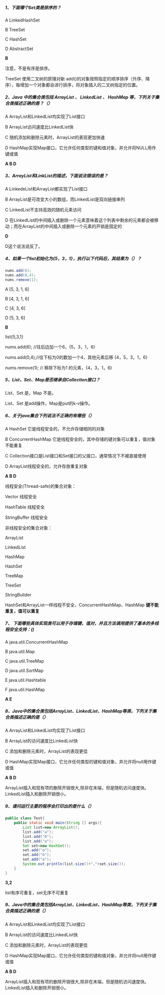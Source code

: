 ##### 1、下面哪个Set类是排序的？

A	LinkedHashSet

B	TreeSet

C	HashSet

D	AbstractSet



**B**

注意，不是有序是排序。

TreeSet 使用二叉树的原理对新 add()的对象按照指定的顺序排序（升序、降序），每增加一个对象都会进行排序，将对象插入的二叉树指定的位置。



##### 2、Java 中的集合类包括 ArrayList 、 LinkedList 、 HashMap 等，下列关于集合类描述正确的是？（）

A	ArrayList和LinkedList均实现了List接口

B	ArrayList访问速度比LinkedList快

C	随机添加和删除元素时，ArrayList的表现更加快速

D	HashMap实现Map接口，它允许任何类型的键和值对象，并允许将NULL用作键或值



 **A B D** 



##### 3、ArrayList和LinkList的描述，下面说法错误的是？

A	LinkedeList和ArrayList都实现了List接口

B	ArrayList是可改变大小的数组，而LinkedList是双向链接串列

C	LinkedList不支持高效的随机元素访问

D	在LinkedList的中间插入或删除一个元素意味着这个列表中剩余的元素都会被移动；而在ArrayList的中间插入或删除一个元素的开销是固定的



**D**

D这个说法说反了。



##### 4、如果一个list初始化为{5，3，1}，执行以下代码后，其结果为（）？

```java
nums.add(6);
nums.add(0,4);
nums.remove(1);
```

A	[5, 3, 1, 6]

B	[4, 3, 1, 6]

C	[4, 3, 6]

D	[5, 3, 6]



**B**

list{5,3,1}

nums.add(6); //往后边加一个6，{5，3，1，6}

nums.add(0,4);//往下标为0的数加一个4，其他元素后移 {4，5，3，1，6}

nums.remove(1); // 移除下标为1 的元素，{4，3，1，6}



##### 5、List、Set、Map是否继承自Collection接口？

List、Set 是，Map 不是。

List、Set 是add操作，Map是put的k-v操作。



##### 6、关于java集合下列说法不正确的有哪些（）

A	HashSet 它是线程安全的，不允许存储相同的对象

B	ConcurrentHashMap 它是线程安全的，其中存储的键对象可以重复，值对象不能重复

C	Collection接口是List接口和Set接口的父接口，通常情况下不被直接使用

D	ArrayList线程安全的，允许存放重复对象



**A B D**



线程安全(Thread-safe)的集合对象：

Vector 线程安全

HashTable 线程安全

StringBuffer 线程安全

非线程安全的集合对象：

ArrayList 

LinkedList

HashMap

HashSet

TreeMap

TreeSet

StringBulider



HashSet和ArrayList一样线程不安全，ConcurrentHashMap、HashMap **键不能重复，值可以重复**



##### 7、 下面哪些具体实现类可以用于存储键，值对，并且方法调用提供了基本的多线程安全支持：()

A	java.util.ConcurrentHashMap

B	java.util.Map

C	java.util.TreeMap

D	java.util.SortMap

E	java.util.Hashtable

F	java.util.HashMap



**A E**



##### 8、Java中的集合类包括ArrayList、LinkedList、HashMap等类，下列关于集合类描述正确的是（）

A	ArrayList和LinkedList均实现了List接口

B	ArrayList的访问速度比LinkedList快

C	添加和删除元素时，ArrayList的表现更佳

D	HashMap实现Map接口，它允许任何类型的键和值对象，并允许将null用作键或值



**A B D**

ArrayList插入和现有项的删除开销很大,除非在末端，但是随机访问速度快。LinkedList插入和删除开销很小。



##### 9、请问运行主要的程序会打印出的是什么（）

```java
public class Test{ 
    public static void main(String [] args){ 
        List list=new ArrayList(); 
        list.add("a");
        list.add("b");
        list.add("a");
        Set set=new HashSet(); 
        set.add("a"); 
        set.add("b"); 
        set.add("a"); 
        System.out.println(list.size()+","+set.size()); 
    } 
}
```



**3,2**



list有序可重复，set无序不可重复


##### 9、Java中的集合类包括ArrayList、LinkedList、HashMap等类，下列关于集合类描述正确的是（）

A	ArrayList和LinkedList均实现了List接口

B	ArrayList的访问速度比LinkedList快

C	添加和删除元素时，ArrayList的表现更佳

D	HashMap实现Map接口，它允许任何类型的键和值对象，并允许将null用作键或值



**A B D**

ArrayList插入和现有项的删除开销很大,除非在末端，但是随机访问速度快。LinkedList插入和删除开销很小。